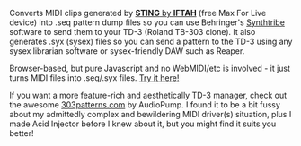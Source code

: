 Converts MIDI clips generated by <strong><a href="https://maxforlive.com/library/device/8357/sting-by-iftah-a-really-nice-acid-line-generator" target="_blank">STING</strong> by <strong>IFTAH</strong></a>
(free Max For Live device) into .seq pattern dump files so you can use Behringer's <a href="https://www.behringer.com/product.html?modelCode=P0E24" target="_blank">Synthtribe</a> software to send 
them to your TD-3 (Roland TB-303 clone). It also generates .syx (sysex) files so you can send a pattern to the TD-3 using any sysex librarian software or sysex-friendly DAW such as Reaper.

Browser-based, but pure Javascript and no WebMIDI/etc is involved - it just turns MIDI files into .seq/.syx files. 
<a href="https://echolevel.github.io/Acid-Injector/">Try it here!</a>

If you want a more feature-rich and aesthetically TD-3 manager, check out the awesome <a href="https://303patterns.com/">303patterns.com</a> by AudioPump. I found it to be a bit fussy about my admittedly complex and bewildering MIDI driver(s) situation, plus I made Acid Injector before I knew about it, but you might find it suits you better!